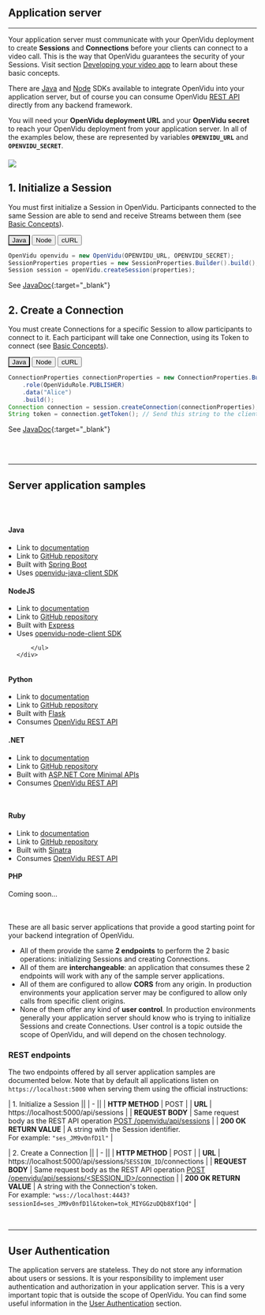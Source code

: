 <h2 id="section-title">Application server</h2>
<hr>

Your application server must communicate with your OpenVidu deployment to create **Sessions** and **Connections** before your clients can connect to a video call. This is the way that OpenVidu guarantees the security of your Sessions. Visit section [Developing your video app](developing-your-video-app/) to learn about these basic concepts.

There are [Java](reference-docs/openvidu-java-client/) and [Node](reference-docs/openvidu-node-client/) SDKs available to integrate OpenVidu into your application server, but of course you can consume OpenVidu [REST API](reference-docs/REST-API/) directly from any backend framework.

You will need your **OpenVidu deployment URL** and your **OpenVidu secret** to reach your OpenVidu deployment from your application server. In all of the examples below, these are represented by variables **`OPENVIDU_URL`** and **`OPENVIDU_SECRET`**.

<div class="row">
    <div class="pro-gallery" style="margin: 20px 0">
        <a data-fancybox="gallery" data-type="image" href="img/docs/home/openvidu-workflow-server.png" class="fancybox-img"><img class="img-responsive" style="margin: auto; max-height: 550px" src="img/docs/home/openvidu-workflow-server.png"/></a>
    </div>
</div>

## 1. Initialize a Session

You must first initialize a Session in OpenVidu. Participants connected to the same Session are able to send and receive Streams between them (see [Basic Concepts](developing-your-video-app/#basic-concepts)).

<div class="lang-tabs-container" markdown="1">

<div class="lang-tabs-header">
  <button class="lang-tabs-btn" onclick="changeLangTab(event)" style="background-color: #e8e8e8; color: black">Java</button>
  <button class="lang-tabs-btn" onclick="changeLangTab(event)">Node</button>
  <button class="lang-tabs-btn" onclick="changeLangTab(event)">cURL</button>
</div>

<div id="java" class="lang-tabs-content" markdown="1">

```java
OpenVidu openvidu = new OpenVidu(OPENVIDU_URL, OPENVIDU_SECRET);
SessionProperties properties = new SessionProperties.Builder().build();
Session session = openVidu.createSession(properties);
```

See [JavaDoc](api/openvidu-java-client/io/openvidu/java/client/OpenVidu.html#createSession()){:target="_blank"}

</div>

<div id="node" class="lang-tabs-content" style="display:none" markdown="1">

```javascript
var openVidu = new OpenVidu(OPENVIDU_URL, OPENVIDU_SECRET);
var properties = {};
var session = await openVidu.createSession(properties);
```

See [TypeDoc](api/openvidu-node-client/classes/openvidu.html#createsession){:target="_blank"}

</div>

<div id="curl" class="lang-tabs-content" style="display:none" markdown="1">

```sh
curl -X POST <OPENVIDU_URL>/openvidu/api/sessions \
     -u OPENVIDUAPP:<OPENVIDU_SECRET> \
     -H "Content-Type: application/json" \
     -d "{}"
```

See method [POST /openvidu/api/sessions](reference-docs/REST-API#post-session)

</div>

</div>

## 2. Create a Connection

You must create Connections for a specific Session to allow participants to connect to it. Each participant will take one Connection, using its Token to connect (see [Basic Concepts](developing-your-video-app/#basic-concepts)).

<div class="lang-tabs-container" markdown="1">

<div class="lang-tabs-header">
  <button class="lang-tabs-btn" onclick="changeLangTab(event)" style="background-color: #e8e8e8; color: black">Java</button>
  <button class="lang-tabs-btn" onclick="changeLangTab(event)">Node</button>
  <button class="lang-tabs-btn" onclick="changeLangTab(event)">cURL</button>
</div>

<div id="java" class="lang-tabs-content" markdown="1">

```java
ConnectionProperties connectionProperties = new ConnectionProperties.Builder()
    .role(OpenViduRole.PUBLISHER)
    .data("Alice")
    .build();
Connection connection = session.createConnection(connectionProperties);
String token = connection.getToken(); // Send this string to the client side
```

See [JavaDoc](api/openvidu-java-client/io/openvidu/java/client/Session.html#createConnection()){:target="_blank"}

</div>

<div id="node" class="lang-tabs-content" style="display:none" markdown="1">

```javascript
var connectionProperties = {
    role: "PUBLISHER",
    data: "Alice"
};
var connection = await session.createConnection(connectionProperties);
var token = connection.token; // Send this string to the client side
```

See [TypeDoc](api/openvidu-node-client/classes/session.html#createconnection){:target="_blank"}

</div>

<div id="curl" class="lang-tabs-content" style="display:none" markdown="1">

```sh
curl -X POST <OPENVIDU_URL>/openvidu/api/sessions/<SESSION_ID>/connection \
     -u OPENVIDUAPP:<OPENVIDU_SECRET> \
     -H "Content-Type: application/json" \
     -d '{"role": "PUBLISHER", "data": "Alice"}'
```

See method [POST /openvidu/api/sessions/&lt;SESSION_ID&gt;/connection](reference-docs/REST-API/#post-connection)

</div>

</div>

<br><br><hr>

## Server application samples

<div class="row" style="margin-top: 50px">

<div class="col-md-4 col-sm-4 team-member">
    <div class="effect effects wow">
        <div class="img">
            <img src="img/assets/server-langs/java.svg" class="img-responsive img-tutorials" alt="" />
            <a href="application-server/openvidu-basic-java/">
                <div class="overlay">
                    <ul class="expand"></ul>
                </div>
            </a>
        </div>
    </div>
    <div class="member-info wow">
        <h4>Java</h4>
        <ul style="margin: 0; padding-left: 17px;">
            <li>Link to <a href="application-server/openvidu-basic-java/">documentation</a></li>
            <li>Link to <a href="https://github.com/OpenVidu/openvidu-tutorials/tree/master/openvidu-basic-java" target="_blank">GitHub repository</a></li>
            <li>Built with <a href="https://spring.io/projects/spring-boot" target="_blank">Spring Boot</a></li>
            <li>Uses <a href="reference-docs/openvidu-java-client/">openvidu-java-client SDK</a></li>
        </ul>
    </div>
</div>

<div class="col-md-4 col-sm-4 team-member">
    <div class="effect effects wow">
        <div class="img">
            <img src="img/assets/server-langs/nodejs.svg" class="img-responsive img-tutorials" alt="" />
            <a href="application-server/openvidu-basic-node/">
                <div class="overlay">
                    <ul class="expand"></ul>
                </div>
            </a>
        </div>
    </div>
    <div class="member-info wow">
        <h4>NodeJS</h4>
        <ul style="margin: 0; padding-left: 17px;">
            <li>Link to <a href="application-server/openvidu-basic-node/">documentation</a></li>
            <li>Link to <a href="https://github.com/OpenVidu/openvidu-tutorials/tree/master/openvidu-basic-node" target="_blank">GitHub repository</a></li>
            <li>Built with <a href="https://expressjs.com" target="_blank">Express</a></li>
            <li>Uses <a href="reference-docs/openvidu-node-client/">openvidu-node-client SDK</a></li>

        </ul>
    </div>
</div>

<div class="col-md-4 col-sm-4 team-member">
    <div class="effect effects wow">
        <div class="img">
            <img src="img/assets/server-langs/python.svg" class="img-responsive img-tutorials" alt="" />
            <a href="application-server/openvidu-basic-python/">
                <div class="overlay">
                    <ul class="expand"></ul>
                </div>
            </a>
        </div>
    </div>
    <div class="member-info wow">
        <h4>Python</h4>
        <ul style="margin: 0; padding-left: 17px;">
            <li>Link to <a href="application-server/openvidu-basic-python/">documentation</a></li>
            <li>Link to <a href="https://github.com/OpenVidu/openvidu-tutorials/tree/master/openvidu-basic-python" target="_blank">GitHub repository</a></li>
            <li>Built with <a href="https://flask.palletsprojects.com" target="_blank">Flask</a></li>
            <li>Consumes <a href="reference-docs/REST-API/">OpenVidu REST API</a></li>
        </ul>
    </div>
</div>

</div>

<div class="row" style="margin-bottom: 50px">

<div class="col-md-4 col-sm-4 team-member">
    <div class="effect effects wow">
        <div class="img">
            <img src="img/assets/server-langs/dotnet.svg" class="img-responsive img-tutorials" alt="" />
            <a href="application-server/openvidu-basic-dotnet/">
                <div class="overlay">
                    <ul class="expand"></ul>
                </div>
            </a>
        </div>
    </div>
    <div class="member-info wow">
        <h4>.NET</h4>
        <ul style="margin: 0; padding-left: 17px;">
            <li>Link to <a href="application-server/openvidu-basic-dotnet/">documentation</a></li>
            <li>Link to <a href="https://github.com/OpenVidu/openvidu-tutorials/tree/master/openvidu-basic-dotnet" target="_blank">GitHub repository</a></li>
            <li>Built with <a href="https://docs.microsoft.com/aspnet/core/tutorials/min-web-api?view=aspnetcore-6.0&tabs=visual-studio" target="_blank">ASP.NET Core Minimal APIs</a></li>
            <li>Consumes <a href="reference-docs/REST-API/">OpenVidu REST API</a></li>
        </ul>
    </div>
</div>

<div class="col-md-4 col-sm-4 team-member">
    <div class="effect effects wow">
        <div class="img">
            <img src="img/assets/server-langs/ruby.svg" class="img-responsive img-tutorials" alt="" style="padding: 15px"/>
            <a href="application-server/openvidu-basic-ruby/">
                <div class="overlay">
                    <ul class="expand"></ul>
                </div>
            </a>
        </div>
    </div>
    <div class="member-info wow">
        <h4>Ruby</h4>
        <ul style="margin: 0; padding-left: 17px;">
            <li>Link to <a href="application-server/openvidu-basic-ruby/">documentation</a></li>
            <li>Link to <a href="https://github.com/OpenVidu/openvidu-tutorials/tree/master/openvidu-basic-ruby" target="_blank">GitHub repository</a></li>
            <li>Built with <a href="https://sinatrarb.com/" target="_blank">Sinatra</a></li>
            <li>Consumes <a href="reference-docs/REST-API/">OpenVidu REST API</a></li>
        </ul>
    </div>
</div>

<div class="col-md-4 col-sm-4 team-member">
    <div class="effect effects wow">
        <div class="img">
            <img src="img/assets/server-langs/php.svg" class="img-responsive img-tutorials" alt="" />
            <a href="https://github.com/OpenVidu/openvidu-tutorials/tree/master/openvidu-basic-php" target="_blank">
                <div class="overlay">
                    <ul class="expand"></ul>
                </div>
            </a>
        </div>
    </div>
    <div class="member-info wow">
        <h4>PHP</h4>
        <p>Coming soon...</p>
        <!-- <p>Built with <a href="https://laravel.com" target="_blank">Laravel</a><br>Consumes <a href="reference-docs/REST-API/">OpenVidu REST API</a></p> -->
    </div>
</div>

</div>

These are all basic server applications that provide a good starting point for your backend integration of OpenVidu.

- All of them provide the same **2 endpoints** to perform the 2 basic operations: initializing Sessions and creating Connections.
- All of them are **interchangeable**: an application that consumes these 2 endpoints will work with any of the sample server applications.
- All of them are configured to allow **CORS** from any origin. In production environments your application server may be configured to allow only calls from specific client origins.
- None of them offer any kind of **user control**. In production environments generally your application server should know who is trying to initialize Sessions and create Connections. User control is a topic outside the scope of OpenVidu, and will depend on the chosen technology.

### REST endpoints

The two endpoints offered by all server application samples are documented below. Note that by default all applications listen on `https://localhost:5000` when serving them using the official instructions:

| 1. Initialize a Session ||
| - ||
| **HTTP METHOD**  | POST |
| **URL**          | https://localhost:5000/api/sessions |
| **REQUEST BODY** | Same request body as the REST API operation [POST /openvidu/api/sessions](reference-docs/REST-API/#post-session) |
| **200 OK RETURN VALUE** | A string with the Session identifier.<br>For example: `"ses_JM9v0nfD1l"` |

| 2. Create a Connection ||
| - ||
| **HTTP METHOD**  | POST |
| **URL**          | https://localhost:5000/api/sessions/`SESSION_ID`/connections |
| **REQUEST BODY** | Same request body as the REST API operation [POST /openvidu/api/sessions/&lt;SESSION_ID&gt;/connection](reference-docs/REST-API/#post-connection) |
| **200 OK RETURN VALUE** | A string with the Connection's token.<br>For example: `"wss://localhost:4443?sessionId=ses_JM9v0nfD1l&token=tok_MIYGGzuDQb8Xf1Qd"` |

<br>

---

## User Authentication

The application servers are stateless. They do not store any information about users or sessions. It is your responsibility to implement user authentication and authorization in your application server. This is a very important topic that is outside the scope of OpenVidu. You can find some useful information in the [User Authentication](/application-server/user-authentication/) section.

<br>
<script>
function changeLangTab(event) {
  var parent = event.target.parentNode.parentNode;
  var txt = event.target.textContent || event.target.innerText;
  var txt = txt.replace(/\s/g, "-").toLowerCase();
  for (var i = 0; i < parent.children.length; i++) {
    var child = parent.children[i];
    // Change appearance of language buttons
    if (child.classList.contains("lang-tabs-header")) {
        for (var j = 0; j < child.children.length; j++) {
            var btn = child.children[j];
            if (btn.classList.contains("lang-tabs-btn")) {
                btn.style.backgroundColor = btn === event.target ? '#e8e8e8' : '#f9f9f9';
                btn.style.color = btn === event.target ? 'black' : '#777';
            }
        }
    }
    // Change visibility of language content
    if (child.classList.contains("lang-tabs-content")) {
        if (child.id === txt) {
            child.style.display = "block";
        } else {
            child.style.display = "none";
        }
    }
  }
}
</script>

<link rel="stylesheet" href="https://cdnjs.cloudflare.com/ajax/libs/fancybox/3.1.20/jquery.fancybox.min.css" />
<script src="https://cdnjs.cloudflare.com/ajax/libs/fancybox/3.1.20/jquery.fancybox.min.js"></script>
<script type='text/javascript' src='js/fancybox-setup.js'></script>
